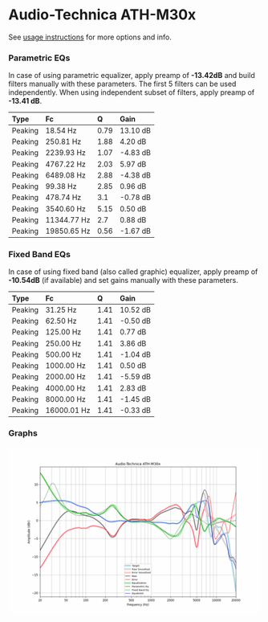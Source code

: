 # Audio-Technica ATH-M30x
See [usage instructions](https://github.com/jaakkopasanen/AutoEq#usage) for more options and info.

### Parametric EQs
In case of using parametric equalizer, apply preamp of **-13.42dB** and build filters manually
with these parameters. The first 5 filters can be used independently.
When using independent subset of filters, apply preamp of **-13.41 dB**.

| Type    | Fc          |    Q | Gain     |
|:--------|:------------|:-----|:---------|
| Peaking | 18.54 Hz    | 0.79 | 13.10 dB |
| Peaking | 250.81 Hz   | 1.88 | 4.20 dB  |
| Peaking | 2239.93 Hz  | 1.07 | -4.83 dB |
| Peaking | 4767.22 Hz  | 2.03 | 5.97 dB  |
| Peaking | 6489.08 Hz  | 2.88 | -4.38 dB |
| Peaking | 99.38 Hz    | 2.85 | 0.96 dB  |
| Peaking | 478.74 Hz   | 3.1  | -0.78 dB |
| Peaking | 3540.60 Hz  | 5.15 | 0.50 dB  |
| Peaking | 11344.77 Hz | 2.7  | 0.88 dB  |
| Peaking | 19850.65 Hz | 0.56 | -1.67 dB |

### Fixed Band EQs
In case of using fixed band (also called graphic) equalizer, apply preamp of **-10.54dB**
(if available) and set gains manually with these parameters.

| Type    | Fc          |    Q | Gain     |
|:--------|:------------|:-----|:---------|
| Peaking | 31.25 Hz    | 1.41 | 10.52 dB |
| Peaking | 62.50 Hz    | 1.41 | -0.50 dB |
| Peaking | 125.00 Hz   | 1.41 | 0.77 dB  |
| Peaking | 250.00 Hz   | 1.41 | 3.86 dB  |
| Peaking | 500.00 Hz   | 1.41 | -1.04 dB |
| Peaking | 1000.00 Hz  | 1.41 | 0.50 dB  |
| Peaking | 2000.00 Hz  | 1.41 | -5.59 dB |
| Peaking | 4000.00 Hz  | 1.41 | 2.83 dB  |
| Peaking | 8000.00 Hz  | 1.41 | -1.45 dB |
| Peaking | 16000.01 Hz | 1.41 | -0.33 dB |

### Graphs
![](./Audio-Technica%20ATH-M30x.png)